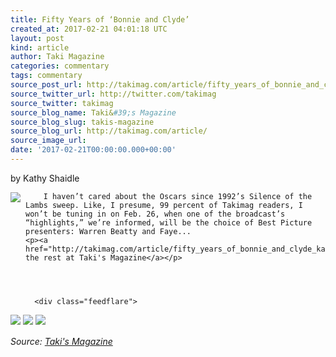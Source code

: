 ```yaml
---
title: Fifty Years of ‘Bonnie and Clyde’
created_at: 2017-02-21 04:01:18 UTC
layout: post
kind: article
author: Taki Magazine
categories: commentary
tags: commentary
source_post_url: http://takimag.com/article/fifty_years_of_bonnie_and_clyde_kathy_shaidle
source_twitter_url: http://twitter.com/takimag
source_twitter: takimag
source_blog_name: Taki&#39;s Magazine
source_blog_slug: takis-magazine
source_blog_url: http://takimag.com/article/
source_image_url: 
date: '2017-02-21T00:00:00.000+00:00'
---
```

by Kathy Shaidle<br />
	  

<img src="http://takimag.com/images/uploads/bonnie_and_clyde_1967_5.jpg" style="float:left;margin-right:8px;"/>
	






	
		I haven’t cared about the Oscars since 1992’s Silence of the Lambs sweep. Like, I presume, 99 percent of Takimag readers, I won’t be tuning in on Feb. 26, when one of the broadcast’s “highlights,” we’re informed, will be the choice of Best Picture presenters: Warren Beatty and Faye...
	<p><a href="http://takimag.com/article/fifty_years_of_bonnie_and_clyde_kathy_shaidle">Read the rest at Taki's Magazine</a></p>
						
	  
	  
	  
	  <div class="feedflare">
<a href="http://feeds.feedburner.com/~ff/takimag?a=kpXoCwfESEQ:uFJvVVNOdro:yIl2AUoC8zA"><img src="http://feeds.feedburner.com/~ff/takimag?d=yIl2AUoC8zA" border="0"></img></a> <a href="http://feeds.feedburner.com/~ff/takimag?a=kpXoCwfESEQ:uFJvVVNOdro:qj6IDK7rITs"><img src="http://feeds.feedburner.com/~ff/takimag?d=qj6IDK7rITs" border="0"></img></a> <a href="http://feeds.feedburner.com/~ff/takimag?a=kpXoCwfESEQ:uFJvVVNOdro:gIN9vFwOqvQ"><img src="http://feeds.feedburner.com/~ff/takimag?i=kpXoCwfESEQ:uFJvVVNOdro:gIN9vFwOqvQ" border="0"></img></a>
</div><img src="http://feeds.feedburner.com/~r/takimag/~4/kpXoCwfESEQ" height="1" width="1" alt=""/><div class="">
    <i>Source: <a href="http://takimag.com/article/">Taki&#39;s Magazine</a></i>
</div>

